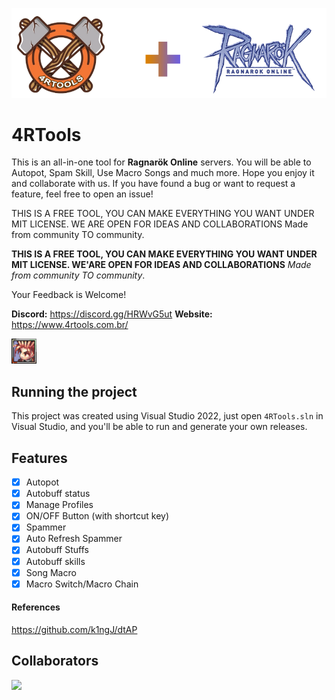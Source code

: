 <p align="center">
  <img src="/assets/images/combo-tools.png">
</p>

# 4RTools
This is an all-in-one tool for **Ragnarök Online** servers. You will be able to Autopot, Spam Skill, Use Macro Songs and much more. Hope you enjoy it and collaborate with us. If you have found a bug or want to request a feature, feel free to open an issue!

THIS IS A FREE TOOL, YOU CAN MAKE EVERYTHING YOU WANT UNDER MIT LICENSE. WE ARE OPEN FOR IDEAS AND COLLABORATIONS Made from community TO community.

**THIS IS A FREE TOOL, YOU CAN MAKE EVERYTHING YOU WANT UNDER MIT LICENSE. WE'ARE OPEN FOR IDEAS AND COLLABORATIONS**
*Made from community TO community*.

Your Feedback is Welcome!

**Discord:** https://discord.gg/HRWvG5ut
**Website:** https://www.4rtools.com.br/

<img src='assets/images/ragnarok-icon.png' width='40'>

## Running the project
This project was created using Visual Studio 2022, just open `4RTools.sln` in Visual Studio, and you'll be able to run and generate your own releases.

## Features
- [x] Autopot
- [x] Autobuff status
- [x] Manage Profiles
- [x] ON/OFF Button (with shortcut key)
- [x] Spammer
- [x] Auto Refresh Spammer
- [x] Autobuff Stuffs
- [x] Autobuff skills
- [x] Song Macro
- [x] Macro Switch/Macro Chain

#### References
https://github.com/k1ngJ/dtAP

## Collaborators
<a href="https://github.com/4RTools/4RTools/graphs/contributors">
  <img src="https://contrib.rocks/image?repo=4RTools/4RTools" />
</a>
